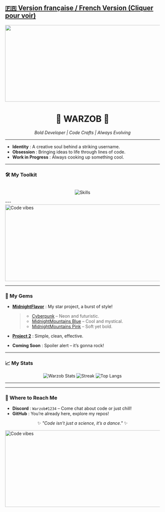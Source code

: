 ## [**🇫🇷 Version française / French Version (Cliquer pour voir)**](/README_FR.md)

<div align="center">
  <img src="https://c.tenor.com/yasksYy1XekAAAAC/tenor.gif" alt="Code vibes" width="3840" height="250"/>
  <h1>🌌 WARZOB 🌌</h1>
  <p><em>Bold Developer | Code Crafts | Always Evolving</em></p>
</div>

---

- **Identity** : A creative soul behind a striking username.  
- **Obsession** : Bringing ideas to life through lines of code.  
- **Work in Progress** : Always cooking up something cool.  

---

### 🛠️ My Toolkit
<p align="center">
  <br>
  <img src="https://skillicons.dev/icons?i=html,css,lua,js,py&perline=5" alt="Skills"/>
  <br>
</p>
</p>
---

  <img src="https://c.tenor.com/yasksYy1XekAAAAC/tenor.gif" alt="Code vibes" width="3840" height="250"/>
  
---

### 🌟 My Gems
- **[MidnightFlavor](https://github.com/Warzob/MidnightFlavor)** : My star project, a burst of style!  
  > - [Cyberpunk](https://github.com/Warzob/MidnightFlavor/blob/main/themes/cyberpunk.theme.css) – Neon and futuristic.  
  > - [MidnightMountains Blue](https://github.com/Warzob/MidnightFlavor/blob/main/themes/midnightmountain-blue.theme.css) – Cool and mystical.  
  > - [MidnightMountains Pink](https://github.com/Warzob/MidnightFlavor/blob/main/themes/midnightmountains-pink.theme.css) – Soft yet bold.  

- **[Project 2](#)** : Simple, clean, effective.  
- **Coming Soon** : Spoiler alert – it’s gonna rock!  

---

### 📈 My Stats
<div align="center">
  <img src="https://github-readme-stats.vercel.app/api?username=Warzob&show_icons=true&border_radius=20&bg_color=0d1117&text_color=c9d1d9&title_color=58a6ff&icon_color=58a6ff&hide_border=true&count_private=true" alt="Warzob Stats"/>
  <img src="https://github-readme-streak-stats.herokuapp.com/?user=Warzob&theme=highcontrast&hide_border=true&background=0d1117&stroke=58a6ff&ring=58a6ff&fire=58a6ff&currStreakLabel=58a6ff&sideLabels=c9d1d9" alt="Streak"/>
  <img src="https://github-readme-stats.vercel.app/api/top-langs/?username=Warzob&layout=compact&border_radius=20&bg_color=0d1117&text_color=c9d1d9&title_color=58a6ff&hide_border=true" alt="Top Langs"/>
</div>

---

---

### 📡 Where to Reach Me
- **Discord** : `Warzob#1234` – Come chat about code or just chill!  
- **GitHub** : You’re already here, explore my repos!  

<div align="center">
  <p>✨ <em>"Code isn’t just a science, it’s a dance."</em> ✨</p>
</div>

  <img src="https://c.tenor.com/yasksYy1XekAAAAC/tenor.gif" alt="Code vibes" width="3840" height="250"/>
